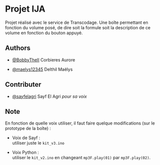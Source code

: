 # Projet IJA
Projet réalisé avec le service de Transcodage.
Une boîte permettant en fonction du volume posé, de dire soit la formule soit la description de ce volume en fonction du bouton appuyé.


## Authors

- [@BobbyTheII](https://github.com/BobbyTheII) Corbieres Aurore

- [@maelys12345](https://github.com/maelys12345) Delthil Maëlys


## Contributer

- [@sayfelagri](https://github.com/sayfelagri) Sayf El Agri
*pour sa voix*



## Note

En fonction de quelle voix utiliser, il faut faire quelque modifications (sur le prototype de la boîte) :

- Voix de Sayf : \
    utiliser juste le `kit_v3.ino`

- Voix Python : \
    utiliser le `kit_v2.ino` en changeant `mp3F.play(01)` par `mp3F.play(02)`.

    
